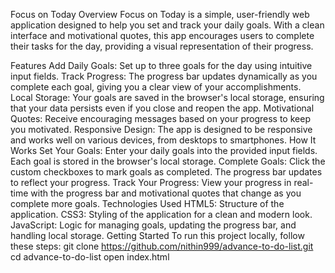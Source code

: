 Focus on Today
Overview
Focus on Today is a simple, user-friendly web application designed to help you set and track your daily goals. With a clean interface and motivational quotes, this app encourages users to complete their tasks for the day, providing a visual representation of their progress.

Features
Add Daily Goals: Set up to three goals for the day using intuitive input fields.
Track Progress: The progress bar updates dynamically as you complete each goal, giving you a clear view of your accomplishments.
Local Storage: Your goals are saved in the browser's local storage, ensuring that your data persists even if you close and reopen the app.
Motivational Quotes: Receive encouraging messages based on your progress to keep you motivated.
Responsive Design: The app is designed to be responsive and works well on various devices, from desktops to smartphones.
How It Works
Set Your Goals: Enter your daily goals into the provided input fields. Each goal is stored in the browser's local storage.
Complete Goals: Click the custom checkboxes to mark goals as completed. The progress bar updates to reflect your progress.
Track Your Progress: View your progress in real-time with the progress bar and motivational quotes that change as you complete more goals.
Technologies Used
HTML5: Structure of the application.
CSS3: Styling of the application for a clean and modern look.
JavaScript: Logic for managing goals, updating the progress bar, and handling local storage.
Getting Started
To run this project locally, follow these steps:
git clone https://github.com/nithin999/advance-to-do-list.git
cd advance-to-do-list
open index.html
